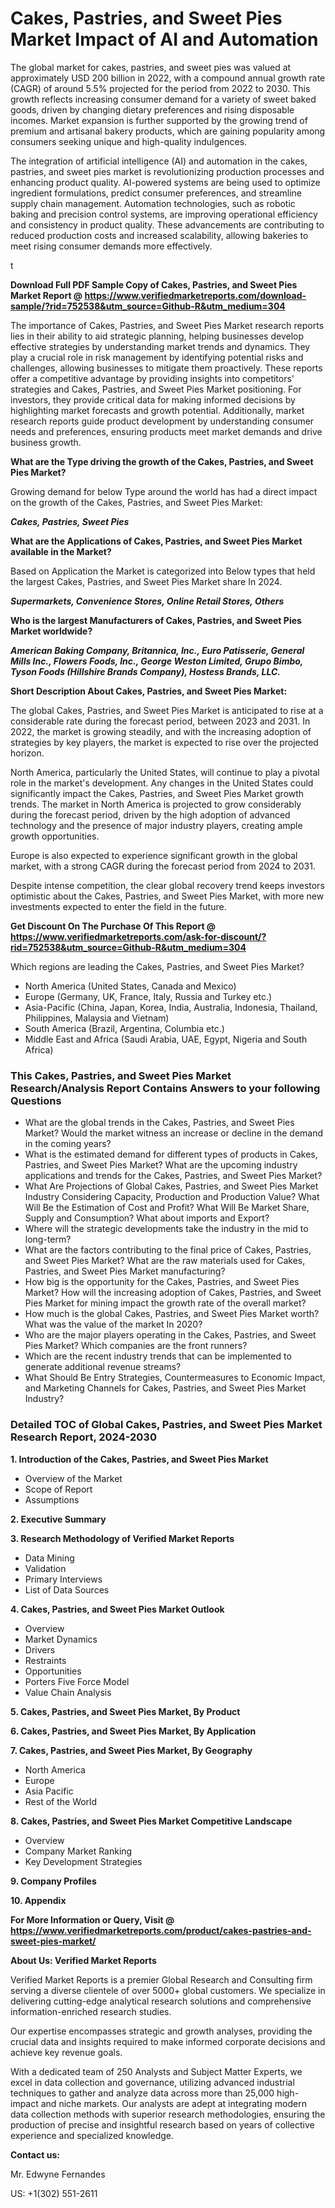 <meta name="title" content="Global Cakes, Pastries, and Sweet Pies Market Impact of AI and Automation"><meta name="description" content="The global market for cakes, pastries, and sweet pies was valued at approximately USD 200 billion in 2022, with a compound annual growth rate (CAGR) of around 5.5% pro"><meta name="title" content="Cakes, Pastries, and Sweet Pies Market Size, Share, Scope, Trends, Growth, Opportunities, Analysis, Forecast"><h1>Cakes, Pastries, and Sweet Pies Market Impact of AI and Automation</h1><p>The global market for cakes, pastries, and sweet pies was valued at approximately USD 200 billion in 2022, with a compound annual growth rate (CAGR) of around 5.5% projected for the period from 2022 to 2030. This growth reflects increasing consumer demand for a variety of sweet baked goods, driven by changing dietary preferences and rising disposable incomes. Market expansion is further supported by the growing trend of premium and artisanal bakery products, which are gaining popularity among consumers seeking unique and high-quality indulgences.</p><p>The integration of artificial intelligence (AI) and automation in the cakes, pastries, and sweet pies market is revolutionizing production processes and enhancing product quality. AI-powered systems are being used to optimize ingredient formulations, predict consumer preferences, and streamline supply chain management. Automation technologies, such as robotic baking and precision control systems, are improving operational efficiency and consistency in product quality. These advancements are contributing to reduced production costs and increased scalability, allowing bakeries to meet rising consumer demands more effectively.</p>t</p><p id="" class=""><strong>Download Full PDF Sample Copy of Cakes, Pastries, and Sweet Pies Market Report @ <a href="https://www.verifiedmarketreports.com/download-sample/?rid=752538&utm_source=Github-R&utm_medium=304" target="_blank">https://www.verifiedmarketreports.com/download-sample/?rid=752538&utm_source=Github-R&utm_medium=304</a></strong></p><p>The importance of&nbsp;Cakes, Pastries, and Sweet Pies Market research reports lies in their ability to aid strategic planning, helping businesses develop effective strategies by understanding market trends and dynamics. They play a crucial role in risk management by identifying potential risks and challenges, allowing businesses to mitigate them proactively. These reports offer a competitive advantage by providing insights into competitors' strategies and Cakes, Pastries, and Sweet Pies Market positioning. For investors, they provide critical data for making informed decisions by highlighting market forecasts and growth potential. Additionally, market research reports guide product development by understanding consumer needs and preferences, ensuring products meet market demands and drive business growth.</p><p><strong>What are the&nbsp;Type driving the growth of the Cakes, Pastries, and Sweet Pies Market?</strong></p><p id="" class="">Growing demand for below Type around the world has had a direct impact on the growth of the Cakes, Pastries, and Sweet Pies Market:</p><em><strong>Cakes, Pastries, Sweet Pies</strong></em></p><strong>What are the&nbsp;Applications&nbsp;of Cakes, Pastries, and Sweet Pies Market available in the Market?</strong></p><p id="" class="">Based on Application the Market is categorized into Below types that held the largest Cakes, Pastries, and Sweet Pies Market share In 2024.</p><em><strong>Supermarkets, Convenience Stores, Online Retail Stores, Others</strong></em></p><strong>Who is the largest Manufacturers of Cakes, Pastries, and Sweet Pies Market worldwide?</strong></p><p><em><strong>American Baking Company, Britannica, Inc., Euro Patisserie, General Mills Inc., Flowers Foods, Inc., George Weston Limited, Grupo Bimbo, Tyson Foods (Hillshire Brands Company), Hostess Brands, LLC.</strong></em></p><p id="" class=""><strong>Short Description About Cakes, Pastries, and Sweet Pies Market:</strong></p><p>The global Cakes, Pastries, and Sweet Pies Market is anticipated to rise at a considerable rate during the forecast period, between 2023 and 2031. In 2022, the market is growing steadily, and with the increasing adoption of strategies by key players, the market is expected to rise over the projected horizon.</p><p>North America, particularly the United States, will continue to play a pivotal role in the market's development. Any changes in the United States could significantly impact the Cakes, Pastries, and Sweet Pies Market growth trends. The market in North America is projected to grow considerably during the forecast period, driven by the high adoption of advanced technology and the presence of major industry players, creating ample growth opportunities.</p><p>Europe is also expected to experience significant growth in the global market, with a strong CAGR during the forecast period from 2024 to 2031.</p><p>Despite intense competition, the clear global recovery trend keeps investors optimistic about the Cakes, Pastries, and Sweet Pies Market, with more new investments expected to enter the field in the future.</p><p id="" class=""><strong>Get Discount On The Purchase Of This Report @ <a href="https://www.verifiedmarketreports.com/ask-for-discount/?rid=752538&utm_source=Github-R&utm_medium=304" target="_blank">https://www.verifiedmarketreports.com/ask-for-discount/?rid=752538&utm_source=Github-R&utm_medium=304</a></strong></p>Which regions are leading the Cakes, Pastries, and Sweet Pies Market?</p><ul><li>North America (United States, Canada and Mexico)</li><li>Europe (Germany, UK, France, Italy, Russia and Turkey etc.)</li><li>Asia-Pacific (China, Japan, Korea, India, Australia, Indonesia, Thailand, Philippines, Malaysia and Vietnam)</li><li>South America (Brazil, Argentina, Columbia etc.)</li><li>Middle East and Africa (Saudi Arabia, UAE, Egypt, Nigeria and South Africa)</li></ul><h3 id="" class="">This Cakes, Pastries, and Sweet Pies Market Research/Analysis Report Contains Answers to your following Questions</h3><ul><li>What are the global trends in the Cakes, Pastries, and Sweet Pies Market? Would the market witness an increase or decline in the demand in the coming years?</li><li>What is the estimated demand for different types of products in Cakes, Pastries, and Sweet Pies Market? What are the upcoming industry applications and trends for the Cakes, Pastries, and Sweet Pies Market?</li><li>What Are Projections of Global Cakes, Pastries, and Sweet Pies Market Industry Considering Capacity, Production and Production Value? What Will Be the Estimation of Cost and Profit? What Will Be Market Share, Supply and Consumption? What about imports and Export?</li><li>Where will the strategic developments take the industry in the mid to long-term?</li><li>What are the factors contributing to the final price of Cakes, Pastries, and Sweet Pies Market? What are the raw materials used for Cakes, Pastries, and Sweet Pies Market manufacturing?</li><li>How big is the opportunity for the Cakes, Pastries, and Sweet Pies Market? How will the increasing adoption of Cakes, Pastries, and Sweet Pies Market for mining impact the growth rate of the overall market?</li><li>How much is the global Cakes, Pastries, and Sweet Pies Market worth? What was the value of the market In 2020?</li><li>Who are the major players operating in the Cakes, Pastries, and Sweet Pies Market? Which companies are the front runners?</li><li>Which are the recent industry trends that can be implemented to generate additional revenue streams?</li><li>What Should Be Entry Strategies, Countermeasures to Economic Impact, and Marketing Channels for Cakes, Pastries, and Sweet Pies Market Industry?</li></ul><h3 id="" class="">Detailed TOC of Global Cakes, Pastries, and Sweet Pies Market Research Report, 2024-2030</h3><p id="" class=""><strong>1. Introduction of the Cakes, Pastries, and Sweet Pies Market</strong></p><ul><li>Overview of the Market</li><li>Scope of Report</li><li>Assumptions</li></ul><p id="" class=""><strong>2. Executive Summary</strong></p><p id="" class=""><strong>3. Research Methodology of Verified Market Reports</strong></p><ul><li>Data Mining</li><li>Validation</li><li>Primary Interviews</li><li>List of Data Sources</li></ul><p id="" class=""><strong>4. Cakes, Pastries, and Sweet Pies Market Outlook</strong></p><ul><li>Overview</li><li>Market Dynamics</li><li>Drivers</li><li>Restraints</li><li>Opportunities</li><li>Porters Five Force Model</li><li>Value Chain Analysis</li></ul><p id="" class=""><strong>5. Cakes, Pastries, and Sweet Pies Market, By Product</strong></p><p id="" class=""><strong>6. Cakes, Pastries, and Sweet Pies Market, By Application</strong></p><p id="" class=""><strong>7. Cakes, Pastries, and Sweet Pies Market, By Geography</strong></p><ul><li>North America</li><li>Europe</li><li>Asia Pacific</li><li>Rest of the World</li></ul><p id="" class=""><strong>8. Cakes, Pastries, and Sweet Pies Market Competitive Landscape</strong></p><ul><li>Overview</li><li>Company Market Ranking</li><li>Key Development Strategies</li></ul><p id="" class=""><strong>9. Company Profiles</strong></p><p id="" class=""><strong>10. Appendix</strong></p><p id="" class=""><strong>For More Information or Query, Visit @ <a href="https://www.verifiedmarketreports.com/product/cakes-pastries-and-sweet-pies-market/" target="_blank">https://www.verifiedmarketreports.com/product/cakes-pastries-and-sweet-pies-market/</a></strong></p><p id="" class=""><strong>About Us: Verified Market Reports</strong></p><p id="" class="">Verified Market Reports is a premier Global Research and Consulting firm serving a diverse clientele of over 5000+ global customers. We specialize in delivering cutting-edge analytical research solutions and comprehensive information-enriched research studies.</p><p id="" class="">Our expertise encompasses strategic and growth analyses, providing the crucial data and insights required to make informed corporate decisions and achieve key revenue goals.</p><p id="" class="">With a dedicated team of 250 Analysts and Subject Matter Experts, we excel in data collection and governance, utilizing advanced industrial techniques to gather and analyze data across more than 25,000 high-impact and niche markets. Our analysts are adept at integrating modern data collection methods with superior research methodologies, ensuring the production of precise and insightful research based on years of collective experience and specialized knowledge.</p><p id="" class=""><strong>Contact us:</strong></p><p id="" class="">Mr. Edwyne Fernandes</p><p id="" class="">US: +1(302) 551-2611</p>